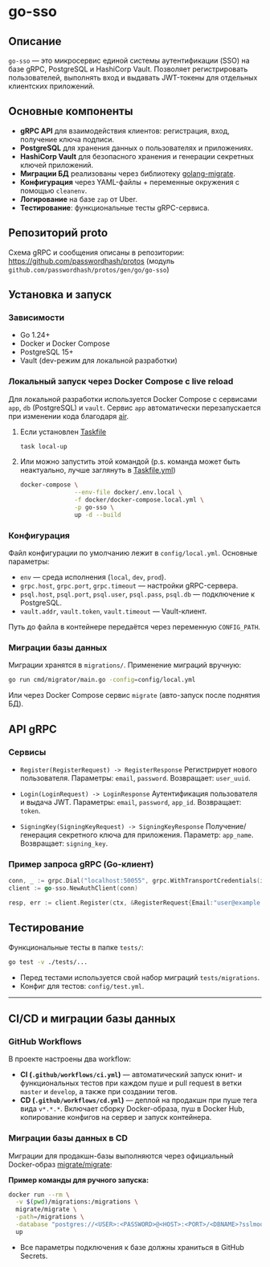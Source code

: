 # go-sso

## Описание
`go-sso` — это микросервис единой системы аутентификации (SSO) на базе gRPC, PostgreSQL и HashiCorp Vault. Позволяет регистрировать пользователей, выполнять вход и выдавать JWT-токены для отдельных клиентских приложений.

## Основные компоненты
- **gRPC API** для взаимодействия клиентов: регистрация, вход, получение ключа подписи.
- **PostgreSQL** для хранения данных о пользователях и приложениях.
- **HashiCorp Vault** для безопасного хранения и генерации секретных ключей приложений.
- **Миграции БД** реализованы через библиотеку [golang-migrate](https://github.com/golang-migrate/migrate).
- **Конфигурация** через YAML-файлы + переменные окружения с помощью `cleanenv`.
- **Логирование** на базе `zap` от Uber.
- **Тестирование**: функциональные тесты gRPC-сервиса.

## Репозиторий proto
Схема gRPC и сообщения описаны в репозитории:
https://github.com/passwordhash/protos (модуль `github.com/passwordhash/protos/gen/go/go-sso`)

## Установка и запуск

### Зависимости
- Go 1.24+
- Docker и Docker Compose
- PostgreSQL 15+
- Vault (dev-режим для локальной разработки)

### Локальный запуск через Docker Compose с live reload
Для локальной разработки используется Docker Compose с сервисами `app`, `db` (PostgreSQL) и `vault`.
Сервис `app` автоматически перезапускается при изменении кода благодаря [air](https://github.com/air-verse/air).

1. Если установлен [Taskfile](https://taskfile.dev/)
	```bash
	task local-up
	```
2. Или можно запустить этой командой (p.s. команда может быть неактуально, лучше заглянуть в [Taskfile.yml](taskfile.yml))
	```bash
	docker-compose \
                   --env-file docker/.env.local \
                   -f docker/docker-compose.local.yml \
                   -p go-sso \
                   up -d --build
	```
<!-- 1. Скопируйте файл `.env.example` в `.env` и заполните значения:

   ```bash
   cp .env.example .env
   ```
2. Запустите контейнеры:
   ```bash
   docker compose -f docker-compose.local.yml up --build
   ```
3. В контейнере `app` будет запущен gRPC-сервер на порту, заданном в `GRPC_PORT`. -->

### Конфигурация
Файл конфигурации по умолчанию лежит в `config/local.yml`.
Основные параметры:
- `env` — среда исполнения (`local`, `dev`, `prod`).
- `grpc.host`, `grpc.port`, `grpc.timeout` — настройки gRPC-сервера.
- `psql.host`, `psql.port`, `psql.user`, `psql.pass`, `psql.db` — подключение к PostgreSQL.
- `vault.addr`, `vault.token`, `vault.timeout` — Vault-клиент.

Путь до файла в контейнере передаётся через переменную `CONFIG_PATH`.

### Миграции базы данных
Миграции хранятся в `migrations/`.
Применение миграций вручную:
```bash
go run cmd/migrator/main.go -config=config/local.yml
```
Или через Docker Compose сервис `migrate` (авто-запуск после поднятия БД).

## API gRPC

### Сервисы
- `Register(RegisterRequest) -> RegisterResponse`
  Регистрирует нового пользователя.
  Параметры: `email`, `password`.
  Возвращает: `user_uuid`.

- `Login(LoginRequest) -> LoginResponse`
  Аутентификация пользователя и выдача JWT.
  Параметры: `email`, `password`, `app_id`.
  Возвращает: `token`.

- `SigningKey(SigningKeyRequest) -> SigningKeyResponse`
  Получение/генерация секретного ключа для приложения.
  Параметр: `app_name`.
  Возвращает: `signing_key`.

### Пример запроса gRPC (Go-клиент)
```go
conn, _ := grpc.Dial("localhost:50055", grpc.WithTransportCredentials(insecure.NewCredentials()))
client := go-sso.NewAuthClient(conn)

resp, err := client.Register(ctx, &RegisterRequest{Email:"user@example.com", Password:"pass"})
```

## Тестирование
Функциональные тесты в папке `tests/`:
```bash
go test -v ./tests/...
```
- Перед тестами используется свой набор миграций `tests/migrations`.
- Конфиг для тестов: `config/test.yml`.

---

## CI/CD и миграции базы данных

### GitHub Workflows

В проекте настроены два workflow:

- **CI (`.github/workflows/ci.yml`)** — автоматический запуск юнит- и функциональных тестов при каждом пуше и pull request в ветки `master` и `develop`, а также при создании тегов.
- **CD (`.github/workflows/cd.yml`)** — деплой на продакшн при пуше тега вида `v*.*.*`. Включает сборку Docker-образа, пуш в Docker Hub, копирование конфигов на сервер и запуск контейнера.

### Миграции базы данных в CD

Миграции для продакшн-базы выполняются через официальный Docker-образ [migrate/migrate](https://github.com/golang-migrate/migrate):

**Пример команды для ручного запуска:**
```bash
docker run --rm \
  -v $(pwd)/migrations:/migrations \
  migrate/migrate \
  -path=/migrations \
  -database "postgres://<USER>:<PASSWORD>@<HOST>:<PORT>/<DBNAME>?sslmode=disable" \
  up
```

- Все параметры подключения к базе должны храниться в GitHub Secrets.
